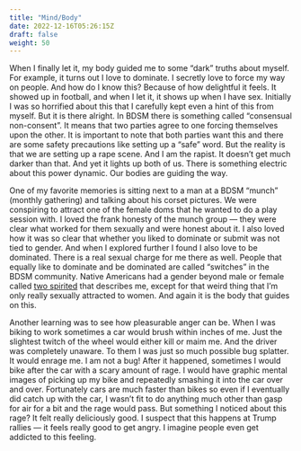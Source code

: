 ```yaml
---
title: "Mind/Body"
date: 2022-12-16T05:26:15Z
draft: false
weight: 50
---
```

When I finally let it, my body guided me to some “dark” truths about myself. For example, it turns out I love to dominate. I secretly love to force my way on people. And how do I know this? Because of how delightful it feels. It showed up in football, and when I let it, it shows up when I have sex. Initially I was so horrified about this that I carefully kept even a hint of this from myself. But it is there alright. In BDSM there is something called “consensual non-consent”. It means that two parties agree to one forcing themselves upon the other. It is important to note that both parties want this and there are some safety precautions like setting up a “safe” word. But the reality is that we are setting up a rape scene. And I am the rapist. It doesn’t get much darker than that. And yet it lights up both of us. There is something electric about this power dynamic. Our bodies are guiding the way. 

One of my favorite memories is sitting next to a man at a BDSM “munch” (monthly gathering) and talking about his corset pictures. We were conspiring to attract one of the female doms that he wanted to do a play session with. I loved the frank honesty of the munch group — they were clear what worked for them sexually and were honest about it. I also loved how it was so clear that whether you liked to dominate or submit was not tied to gender.  And when I explored further I found I also love to be dominated. There is a real sexual charge for me there as well. People that equally like to dominate and be dominated are called “switches” in the BDSM community.  Native Americans had a gender beyond male or female called [two spirited][1] that describes me, except for that weird thing that I’m only really sexually attracted to women. And again it is the body that guides on this.

Another learning was to see how pleasurable anger can be. When I was biking to work sometimes a car would brush within inches of me. Just the slightest twitch of the wheel would either kill or maim me. And the driver was completely unaware. To them I was just so much possible bug splatter. It would enrage me. I am not a bug! After it happened, sometimes I would bike after the car with a scary amount of rage. I would have graphic mental images of picking up my bike and repeatedly smashing it into the car over and over. Fortunately cars are much faster than bikes so even if I eventually did catch up with the car, I wasn’t fit to do anything much other than gasp for air for a bit and the rage would pass. But something I noticed about this rage? It felt really deliciously good. I suspect that this happens at Trump rallies — it feels really good to get angry. I imagine people even get addicted to this feeling.


[1]:	https://www.ihs.gov/lgbt/health/twospirit/#:~:text=Traditionally%2C%20Native%20American%20two%2Dspirit,a%20distinct%2C%20alternative%20gender%20status.